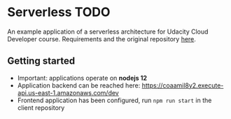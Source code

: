# Serverless TODO

An example application of a serverless architecture for Udacity Cloud Developer course. Requirements and the original
repository [here](https://github.com/udacity/cloud-developer/tree/master/course-04/project/c4-final-project-starter-code).

## Getting started

* Important: applications operate on **nodejs 12**
* Application backend can be reached here: https://coaamil8y2.execute-api.us-east-1.amazonaws.com/dev
* Frontend application has been configured, run `npm run start` in the client repository
